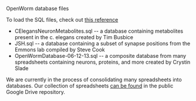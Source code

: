 OpenWorm database files

To load the SQL files, check out [this reference](http://www.cyberciti.biz/faq/import-mysql-dumpfile-sql-datafile-into-my-database/)

* CElegansNeuronMetabolites.sql -- a database containing metabolites present in the c. elegans created by Tim Busbice  
* JSH.sql -- a database containing a subset of synapse positions from the Emmons lab compiled by Steve Cook
* OpenWormDatabase-06-12-13.sql -- a composite database from many spreadsheets containing neurons, proteins, and more created by Crystin Slade

We are currently in the process of consolidating many spreadsheets into databases.  Our collection of spreadsheets [can be found](https://drive.google.com/?tab=wo&authuser=0#folders/0B_t3mQaA-HaMejlrMmpnR2VjN0U) in the public Google Drive repository.
